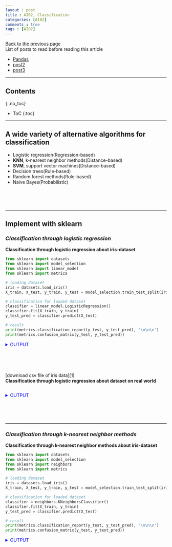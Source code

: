 ```yaml
---
layout : post
title : AI02, Classification
categories: [AI02]
comments : true
tags : [AI02]
---
```

[Back to the previous page](https://userdyk-github.github.io/Study.html) <br>
List of posts to read before reading this article
- <a href='https://userdyk-github.github.io/pl03-topic02/PL03-Topic02-Pandas.html'>Pandas</a>
- <a href='https://userdyk-github.github.io/'>post2</a>
- <a href='https://userdyk-github.github.io/'>post3</a>

---

## Contents
{:.no_toc}

* ToC
{:toc}

<hr class="division1">

## **A wide variety of alternative algorithms for classification**

- Logistic regression(Regression-based)
- **KNN**, k-nearest neighbor methods(Distance-based)
- **SVM**, support vector machines(Distance-based)
- Decision trees(Rule-based)
- Random forest methods(Rule-based)
- Naive Bayes(Probabilistic)

<br><br><br>

---

## **Implement with sklearn**

### ***Classification through logistic regression***
**Classification through logistic regression about iris-dataset**

```python
from sklearn import datasets
from sklearn import model_selection
from sklearn import linear_model
from sklearn import metrics

# loading dataset
iris = datasets.load_iris()
X_train, X_test, y_train, y_test = model_selection.train_test_split(iris.data, iris.target, train_size=0.7)

# classification for loaded dataset
classifier = linear_model.LogisticRegression()
classifier.fit(X_train, y_train)
y_test_pred = classifier.predict(X_test)

# result
print(metrics.classification_report(y_test, y_test_pred), '\n\n\n')
print(metrics.confusion_matrix(y_test, y_test_pred))
```
<details markdown="1">
<summary class='jb-small' style="color:blue">OUTPUT</summary>
<hr class='division3'>
On the below confusion matrix matrix, **the diagonals** correspond to the number of samples that are correctly classified for each level of the category variable, and **the off-diagonal elements** are the number of incorrectly classified samples. More specifically, the element of the confusion matrix C is the number of samples of category i that were categorized as j. 
```
              precision    recall  f1-score   support

           0       1.00      1.00      1.00        14
           1       1.00      0.93      0.97        15
           2       0.94      1.00      0.97        16

    accuracy                           0.98        45
   macro avg       0.98      0.98      0.98        45
weighted avg       0.98      0.98      0.98        45



[[12  0  0]
 [ 0 13  1]
 [ 0  1 18]]
```
<hr class='division3'>
</details>


<details markdown="1">
<summary class='jb-small' style="color:blue">SUPPLEMENT1</summary>
<hr class='division3'>
```
>>> from sklearn import datasets
>>> iris = datasets.load_iris() 

>>> type(iris) 
sklearn.utils.Bunch

>>> type(iris.data)
<class 'numpy.ndarray'>

>>> iris.target_names
array(['setosa', 'versicolor', 'virginica'], dtype='<U10')

>>> iris.feature_names 
['sepal length (cm)',
 'sepal width (cm)',
 'petal length (cm)',
 'petal width (cm)']

>>> iris.data.shape 
(150, 4)

>>> iris.target.shape 
(150,)
```
<hr class='division3'>
</details>

<details markdown="1">
<summary class='jb-small' style="color:blue">SUPPLEMENT2</summary>
<hr class='division3'>
**iris dataset**
```python
import pandas as pd
from sklearn import datasets

iris = datasets.load_iris()
iris.feature_names.append('target_names')

df1 = pd.DataFrame(iris.data)
df2 = pd.DataFrame(iris.target)
df = pd.concat([df1,df2], axis=1)
df.columns = iris.feature_names

print(df)
```
```
     s.length (cm)  s.width (cm)  ...  p.width (cm)  target_names
0              5.1           3.5  ...           0.2             0
1              4.9           3.0  ...           0.2             0
2              4.7           3.2  ...           0.2             0
3              4.6           3.1  ...           0.2             0
4              5.0           3.6  ...           0.2             0
..             ...           ...  ...           ...           ...
145            6.7           3.0  ...           2.3             2
146            6.3           2.5  ...           1.9             2
147            6.5           3.0  ...           2.0             2
148            6.2           3.4  ...           2.3             2
149            5.9           3.0  ...           1.8             2

[150 rows x 5 columns]
```
<hr class='division3'>
</details>

<br><br><br>

[download csv file of iris data][1] <br>
**Classification through logistic regression about dataset on real world**

```python
```

<details markdown="1">
<summary class='jb-small' style="color:blue">OUTPUT</summary>
<hr class='division3'>
<hr class='division3'>
</details>

<br><br><br>

---

### ***Classification through k-nearest neighbor methods***
**Classification through k-nearest neighbor methods about iris-dataset**

```python
from sklearn import datasets
from sklearn import model_selection
from sklearn import neighbors
from sklearn import metrics

# loading dataset
iris = datasets.load_iris()
X_train, X_test, y_train, y_test = model_selection.train_test_split(iris.data, iris.target, train_size=0.7)

# classification for loaded dataset
classifier = neighbors.KNeighborsClassifier()
classifier.fit(X_train, y_train)
y_test_pred = classifier.predict(X_test)

# result
print(metrics.classification_report(y_test, y_test_pred), '\n\n\n')
print(metrics.confusion_matrix(y_test, y_test_pred))
```
<details markdown="1">
<summary class='jb-small' style="color:blue">OUTPUT</summary>
<hr class='division3'>
```
              precision    recall  f1-score   support

           0       1.00      1.00      1.00        17
           1       0.93      0.93      0.93        15
           2       0.92      0.92      0.92        13

    accuracy                           0.96        45
   macro avg       0.95      0.95      0.95        45
weighted avg       0.96      0.96      0.96        45



[[16  0  0]
 [ 0 14  2]
 [ 0  0 13]]
```
<hr class='division3'>
</details>
<br><br><br>

[download csv file of iris data][1] <br>
**Classification through k-nearest neighbor methods about dataset on real world**

```python
```

<details markdown="1">
<summary class='jb-small' style="color:blue">OUTPUT</summary>
<hr class='division3'>
<hr class='division3'>
</details>

<br><br><br>

---

### ***Classification through support vector machines***
**Classification through support vector machines about iris-dataset**

```python
from sklearn import datasets
from sklearn import model_selection
from sklearn import svm
from sklearn import metrics

# loading dataset
iris = datasets.load_iris()
X_train, X_test, y_train, y_test = model_selection.train_test_split(iris.data, iris.target, train_size=0.7)

# classification for loaded dataset
classifier = svm.SVC()
classifier.fit(X_train, y_train)
y_test_pred = classifier.predict(X_test)

# result
print(metrics.classification_report(y_test, y_test_pred), '\n\n\n')
print(metrics.confusion_matrix(y_test, y_test_pred))
```
<details markdown="1">
<summary class='jb-small' style="color:blue">OUTPUT</summary>
<hr class='division3'>
```
              precision    recall  f1-score   support

           0       1.00      1.00      1.00        17
           1       1.00      1.00      1.00        17
           2       1.00      1.00      1.00        11

    accuracy                           1.00        45
   macro avg       1.00      1.00      1.00        45
weighted avg       1.00      1.00      1.00        45



[[12  0  0]
 [ 0 11  0]
 [ 0  7 15]]
```
<hr class='division3'>
</details>
<br><br><br>

[download csv file of iris data][1] <br>
**Classification through support vector machines about dataset on real world**

```python
```

<details markdown="1">
<summary class='jb-small' style="color:blue">OUTPUT</summary>
<hr class='division3'>
<hr class='division3'>
</details>

<br><br><br>

---

### ***Classification through decision trees***
**Classification through decision trees about iris-dataset**

```python
from sklearn import datasets
from sklearn import model_selection
from sklearn import tree 
from sklearn import metrics

# loading dataset
iris = datasets.load_iris()
X_train, X_test, y_train, y_test = model_selection.train_test_split(iris.data, iris.target, train_size=0.7)

# classification for loaded dataset
classifier = tree.DecisionTreeClassifier()
classifier.fit(X_train, y_train)
y_test_pred = classifier.predict(X_test)

# result
print(metrics.classification_report(y_test, y_test_pred), '\n\n\n')
print(metrics.confusion_matrix(y_test, y_test_pred))
```
<details markdown="1">
<summary class='jb-small' style="color:blue">OUTPUT</summary>
<hr class='division3'>
```
              precision    recall  f1-score   support

           0       1.00      1.00      1.00        15
           1       0.92      0.92      0.92        13
           2       0.94      0.94      0.94        17

    accuracy                           0.96        45
   macro avg       0.95      0.95      0.95        45
weighted avg       0.96      0.96      0.96        45



[[16  0  0]
 [ 0 12  0]
 [ 0  2 15]]
```
<hr class='division3'>
</details>
<br><br><br>

[download csv file of iris data][1] <br>
**Classification through decision trees about dataset on real world**

```python
import pandas as pd
from sklearn.tree import DecisionTreeClassifier

df = pd.read_csv(r'csv file path', index_col=0)
y = df[target class column]
X = df[ col1, col2]

clf= DecisionTreeClassifier()
clf.fit(X,y)
clf.predict(X_test)
```

<details markdown="1">
<summary class='jb-small' style="color:blue">OUTPUT</summary>
<hr class='division3'>
<hr class='division3'>
</details>

<br><br><br>

---

### ***Classification through random forest methods***
**Classification through random forest methods about iris-dataset**

```python
from sklearn import datasets
from sklearn import model_selection
from sklearn import ensemble
from sklearn import metrics

# loading dataset
iris = datasets.load_iris()
X_train, X_test, y_train, y_test = model_selection.train_test_split(iris.data, iris.target, train_size=0.7)

# classification for loaded dataset
classifier = ensemble.RandomForestClassifier()
classifier.fit(X_train, y_train)
y_test_pred = classifier.predict(X_test)

# result
print(metrics.classification_report(y_test, y_test_pred), '\n\n\n')
print(metrics.confusion_matrix(y_test, y_test_pred))
```
<details markdown="1">
<summary class='jb-small' style="color:blue">OUTPUT</summary>
<hr class='division3'>
```
              precision    recall  f1-score   support

           0       1.00      1.00      1.00        15
           1       1.00      1.00      1.00        14
           2       1.00      1.00      1.00        16

    accuracy                           1.00        45
   macro avg       1.00      1.00      1.00        45
weighted avg       1.00      1.00      1.00        45



[[17  0  0]
 [ 0 12  1]
 [ 0  3 12]]
```


<hr class='division3'>
</details>
<br><br><br>

[download csv file of iris data][1] <br>
**Classification through random forest methods about dataset on real world**

```python
```

<details markdown="1">
<summary class='jb-small' style="color:blue">OUTPUT</summary>
<hr class='division3'>
<hr class='division3'>
</details>

<br><br><br>

---

### ***The resulting classification accuracy for each classifier***
**The resulting classification accuracy for each classifier about iris-dataset**

```python
from sklearn import datasets
from sklearn import model_selection
from sklearn import linear_model
from sklearn import metrics
from sklearn import tree
from sklearn import neighbors
from sklearn import svm
from sklearn import ensemble

import matplotlib.pyplot as plt
import numpy as np



train_size_vec = np.linspace(0.1, 0.9, 30)
classifiers = [linear_model.LogisticRegression,
               neighbors.KNeighborsClassifier,
               svm.SVC,
               tree.DecisionTreeClassifier,
               ensemble.RandomForestClassifier]
cm_diags = np.zeros((3, len(train_size_vec), len(classifiers)), dtype=float)


iris = datasets.load_iris()
for n, train_size in enumerate(train_size_vec):
    X_train, X_test, y_train, y_test = model_selection.train_test_split(iris.data, iris.target, train_size=train_size)
    for m, Classifier in enumerate(classifiers):
        classifier = Classifier()
        classifier.fit(X_train, y_train)
        y_test_p = classifier.predict(X_test)
        cm_diags[:, n, m] = metrics.confusion_matrix(y_test, y_test_p).diagonal()
        cm_diags[:, n, m] /= np.bincount(y_test)


fig, axes = plt.subplots(1, len(classifiers), figsize=(12, 3))
for m, Classifier in enumerate(classifiers):
    axes[m].plot(train_size_vec, cm_diags[2, :, m], label=iris.target_names[2])
    axes[m].plot(train_size_vec, cm_diags[1, :, m], label=iris.target_names[1])
    axes[m].plot(train_size_vec, cm_diags[0, :, m], label=iris.target_names[0])
    axes[m].set_title(type(Classifier()).__name__)
    axes[m].set_ylim(0, 1.1)
    axes[m].set_ylabel("classification accuracy")
    axes[m].set_xlabel("training size ratio")
    axes[m].legend(loc=4)

plt.show()
```

<details markdown="1">
<summary class='jb-small' style="color:blue">OUTPUT</summary>
<hr class='division3'>
![다운로드 (1)](https://user-images.githubusercontent.com/52376448/64465993-54ae3980-d14a-11e9-8e33-881b5537b2b2.png)
<hr class='division3'>
</details>

<br><br><br>
<hr class="division2">

## **Implement with tensorflow**

<br><br><br>

<hr class="division2">

## **Implement with pytorch**

<br><br><br>

<hr class="division1">

List of posts followed by this article
- [post1](https://userdyk-github.github.io/)
- <a href='https://userdyk-github.github.io/'>post2</a>
- <a href='https://userdyk-github.github.io/'>post3</a>

---

Reference
- [post1](https://userdyk-github.github.io/)
- <a href='https://userdyk-github.github.io/'>post2</a>
- <a href='https://userdyk-github.github.io/'>post3</a>

---

[1]:{{ site.url }}/download/AI02/iris.csv
